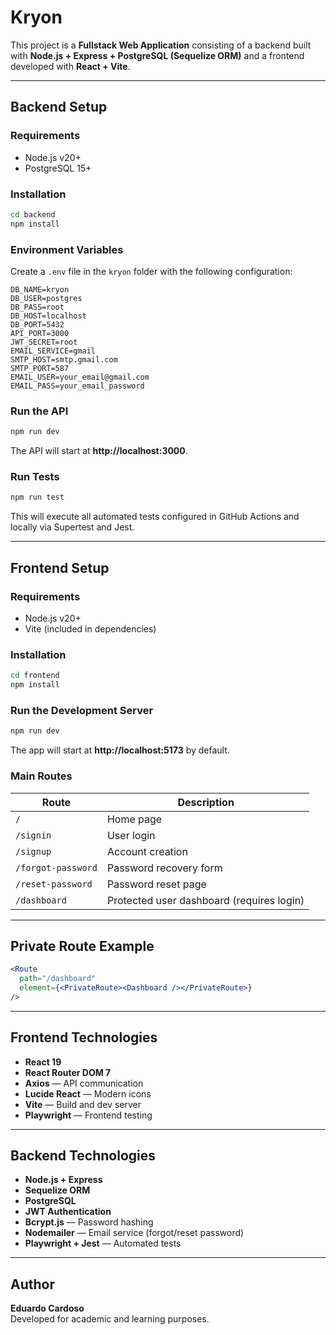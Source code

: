 # Kryon

This project is a **Fullstack Web Application** consisting of a backend built with **Node.js + Express + PostgreSQL (Sequelize ORM)** and a frontend developed with **React + Vite**.

---

## Backend Setup

### Requirements

- Node.js v20+
- PostgreSQL 15+

### Installation

```bash
cd backend
npm install
```

### Environment Variables

Create a `.env` file in the `kryon` folder with the following configuration:

```env
DB_NAME=kryon
DB_USER=postgres
DB_PASS=root
DB_HOST=localhost
DB_PORT=5432
API_PORT=3000
JWT_SECRET=root
EMAIL_SERVICE=gmail
SMTP_HOST=smtp.gmail.com
SMTP_PORT=587
EMAIL_USER=your_email@gmail.com
EMAIL_PASS=your_email_password
```

### Run the API

```bash
npm run dev
```
The API will start at **http://localhost:3000**.

### Run Tests

```bash
npm run test
```
This will execute all automated tests configured in GitHub Actions and locally via Supertest and Jest.

---

## Frontend Setup

### Requirements

- Node.js v20+
- Vite (included in dependencies)

### Installation

```bash
cd frontend
npm install
```

### Run the Development Server

```bash
npm run dev
```
The app will start at **http://localhost:5173** by default.

### Main Routes

| Route | Description |
|--------|-------------|
| `/` | Home page |
| `/signin` | User login |
| `/signup` | Account creation |
| `/forgot-password` | Password recovery form |
| `/reset-password` | Password reset page |
| `/dashboard` | Protected user dashboard (requires login) |

---

## Private Route Example

```jsx
<Route
  path="/dashboard"
  element={<PrivateRoute><Dashboard /></PrivateRoute>}
/>
```

---

## Frontend Technologies

- **React 19**
- **React Router DOM 7**
- **Axios** — API communication
- **Lucide React** — Modern icons
- **Vite** — Build and dev server
- **Playwright** — Frontend testing

---

## Backend Technologies

- **Node.js + Express**
- **Sequelize ORM**
- **PostgreSQL**
- **JWT Authentication**
- **Bcrypt.js** — Password hashing
- **Nodemailer** — Email service (forgot/reset password)
- **Playwright + Jest** — Automated tests

---

## Author

**Eduardo Cardoso**  
Developed for academic and learning purposes.

